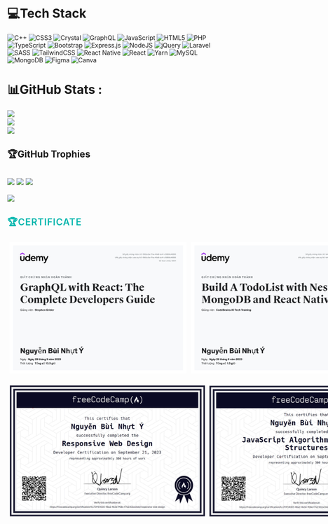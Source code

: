 
# 💻Tech Stack
![C++](https://img.shields.io/badge/c++-%2300599C.svg?style=for-the-badge&logo=c%2B%2B&logoColor=white) ![CSS3](https://img.shields.io/badge/css3-%231572B6.svg?style=for-the-badge&logo=css3&logoColor=white) ![Crystal](https://img.shields.io/badge/crystal-%23000000.svg?style=for-the-badge&logo=crystal&logoColor=white) ![GraphQL](https://img.shields.io/badge/-GraphQL-E10098?style=for-the-badge&logo=graphql&logoColor=white) ![JavaScript](https://img.shields.io/badge/javascript-%23323330.svg?style=for-the-badge&logo=javascript&logoColor=%23F7DF1E) ![HTML5](https://img.shields.io/badge/html5-%23E34F26.svg?style=for-the-badge&logo=html5&logoColor=white) ![PHP](https://img.shields.io/badge/php-%23777BB4.svg?style=for-the-badge&logo=php&logoColor=white) ![TypeScript](https://img.shields.io/badge/typescript-%23007ACC.svg?style=for-the-badge&logo=typescript&logoColor=white) ![Bootstrap](https://img.shields.io/badge/bootstrap-%23563D7C.svg?style=for-the-badge&logo=bootstrap&logoColor=white) ![Express.js](https://img.shields.io/badge/express.js-%23404d59.svg?style=for-the-badge&logo=express&logoColor=%2361DAFB) ![NodeJS](https://img.shields.io/badge/node.js-6DA55F?style=for-the-badge&logo=node.js&logoColor=white) ![jQuery](https://img.shields.io/badge/jquery-%230769AD.svg?style=for-the-badge&logo=jquery&logoColor=white) ![Laravel](https://img.shields.io/badge/laravel-%23FF2D20.svg?style=for-the-badge&logo=laravel&logoColor=white) ![SASS](https://img.shields.io/badge/SASS-hotpink.svg?style=for-the-badge&logo=SASS&logoColor=white) ![TailwindCSS](https://img.shields.io/badge/tailwindcss-%2338B2AC.svg?style=for-the-badge&logo=tailwind-css&logoColor=white) ![React Native](https://img.shields.io/badge/react_native-%2320232a.svg?style=for-the-badge&logo=react&logoColor=%2361DAFB) ![React](https://img.shields.io/badge/react-%2320232a.svg?style=for-the-badge&logo=react&logoColor=%2361DAFB) ![Yarn](https://img.shields.io/badge/yarn-%232C8EBB.svg?style=for-the-badge&logo=yarn&logoColor=white) ![MySQL](https://img.shields.io/badge/mysql-%2300f.svg?style=for-the-badge&logo=mysql&logoColor=white) ![MongoDB](https://img.shields.io/badge/MongoDB-%234ea94b.svg?style=for-the-badge&logo=mongodb&logoColor=white) 	![Figma](https://img.shields.io/badge/figma-%23F24E1E.svg?style=for-the-badge&logo=figma&logoColor=white) ![Canva](https://img.shields.io/badge/Canva-%2300C4CC.svg?style=for-the-badge&logo=Canva&logoColor=white)
# 📊GitHub Stats :
![](https://github-readme-stats.vercel.app/api?username=NguyenNhutY&theme=react&hide_border=true&include_all_commits=false&count_private=false)<br/>
![](https://github-readme-streak-stats.herokuapp.com/?user=NguyenNhutY&theme=react&hide_border=true)<br/>
![](https://github-readme-stats.vercel.app/api/top-langs/?username=NguyenNhutY&theme=react&hide_border=true&include_all_commits=false&count_private=false&layout=compact)

## 🏆GitHub Trophies
![](https://github-trophies.vercel.app/?username=NguyenNhutY&theme=flat&no-frame=true&no-bg=false&margin-w=4)
![](http://github-profile-summary-cards.vercel.app/api/cards/profile-details?username=NguyenNhutY&theme=aura_dark) ![](http://github-profile-summary-cards.vercel.app/api/cards/productive-time?username=NguyenNhutY&theme=aura_dark&utcOffset=8)
---
[![](https://visitcount.itsvg.in/api?id=NguyenNhutY&icon=2&color=1)](https://visitcount.itsvg.in)
<br>
<h2 class="title2" style="    
    color:#00b5ac;
    text-transform: uppercase;
    font-weight:600;
    letter-spacing: 1px;
    margin-bottom:20px;">
    🏆Certificate
</h2>

<div class="image-container"style="display: flex;flex-direction: row;">
    <img src="./img/UC-1592cc5a-17ea-45d8-bc41-c15566c48555.jpg" alt="" srcset="" style="max-width: 500px;height: 300px;margin: 5px;">
    <img src="./img/UC-1a44ff57-e971-431e-b1bc-dc55161f6a4c.jpg" alt="" srcset="" style="max-width: 500px;height: 300px;margin: 5px;">
    <img src="./img/UC-318a99d0-a7d8-4637-9914-fe9ade9077ff.jpg" alt="" srcset="" style="max-width: 500px;height: 300px;margin: 5px;">
    <img src="./img/UC-59f4bd23-b317-4ae8-81f1-ed272f001264.jpg" alt="" srcset="" style="max-width: 500px;height: 300px;margin: 5px;">
    <img src="./img/UC-df7329c7-9697-4b2f-b217-d82343a30900.jpg" alt="" srcset="" style="max-width: 500px;height: 300px;margin: 5px;">
</div>
<br>    
<div class="image-container"style="display: flex;flex-direction: row;">
    <img src="./img/Ảnh chụp màn hình 2023-10-11 210953.jpg" alt="" srcset="" style="max-width: 500px;height: 300px;margin: 5px;">
    <img src="./img/Ảnh chụp màn hình 2023-10-11 211010.jpg" alt="" srcset="" style="max-width: 500px;height: 300px;margin: 5px;">

</div>


